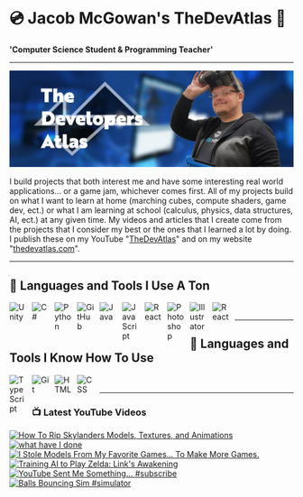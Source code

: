 # 💿 Jacob McGowan's TheDevAtlas 💽

**'Computer Science Student & Programming Teacher'**

---

!["Banner"](/photos/banner.png)

I build projects that both interest me and have some interesting real world applications... or a game jam, whichever comes first. All of my projects build on what I want to learn at home (marching cubes, compute shaders, game dev, ect.) or what I am learning at school (calculus, physics, data structures, AI, ect.) at any given time. My videos and articles that I create come from the projects that I consider my best or the ones that I learned a lot by doing. I publish these on my YouTube "[TheDevAtlas](https://www.youtube.com/@thedevatlas)" and on my website "[thedevatlas.com](https://www.thedevatlas.com/)".

---

## 💾 Languages and Tools I Use A Ton

<img align="left" alt="Unity" width="30px" style="padding-right:10px;" src="https://cdn.jsdelivr.net/gh/devicons/devicon@latest/icons/unity/unity-original.svg" />
<img align="left" alt="C#" width="30px" style="padding-right:10px;" src="https://cdn.jsdelivr.net/gh/devicons/devicon@latest/icons/csharp/csharp-original.svg" />
<img align="left" alt="Python" width="30px" style="padding-right:10px;" src="https://cdn.jsdelivr.net/gh/devicons/devicon@latest/icons/python/python-original.svg" />
<img align="left" alt="GitHub" width="30px" style="padding-right:10px;" src="https://cdn.jsdelivr.net/gh/devicons/devicon/icons/github/github-original.svg" />
<img align="left" alt="Java" width="30px" style="padding-right:10px;" src="https://cdn.jsdelivr.net/gh/devicons/devicon/icons/java/java-original.svg"/>
<img align="left" alt="JavaScript" width="30px" style="padding-right:10px;" src="https://cdn.jsdelivr.net/gh/devicons/devicon/icons/javascript/javascript-plain.svg" />
<img align="left" alt="React" width="30px" style="padding-right:10px;" src="https://cdn.jsdelivr.net/gh/devicons/devicon/icons/react/react-original.svg" />
<img align="left" alt="Photoshop" width="30px" style="padding-right:10px;" src="https://cdn.jsdelivr.net/gh/devicons/devicon@latest/icons/photoshop/photoshop-original.svg" />
<img align="left" alt="Illustrator" width="30px" style="padding-right:10px;" src="https://cdn.jsdelivr.net/gh/devicons/devicon@latest/icons/illustrator/illustrator-plain.svg" />
<img align="left" alt="React" width="30px" style="padding-right:10px;" src="https://cdn.jsdelivr.net/gh/devicons/devicon@latest/icons/premierepro/premierepro-original.svg" />

<br />

---

## 🧠 Languages and Tools I Know How To Use

<img align="left" alt="TypeScript" width="30px" style="padding-right:10px;" src="https://cdn.jsdelivr.net/gh/devicons/devicon/icons/typescript/typescript-plain.svg" />
<img align="left" alt="Git" width="30px" style="padding-right:10px;" src="https://cdn.jsdelivr.net/gh/devicons/devicon/icons/git/git-original.svg" />
<img align="left" alt="HTML" width="30px" style="padding-right:10px;" src="https://cdn.jsdelivr.net/gh/devicons/devicon/icons/html5/html5-plain.svg" />
<img align="left" alt="CSS" width="30px" style="padding-right:10px;" src="https://cdn.jsdelivr.net/gh/devicons/devicon/icons/css3/css3-plain.svg" />

<br />

---

### 📺 Latest YouTube Videos

<!-- BEGIN YOUTUBE-CARDS -->
[![How To Rip Skylanders Models, Textures, and Animations](https://ytcards.demolab.com/?id=fKfDGUcqj2Y&title=How+To+Rip+Skylanders+Models%2C+Textures%2C+and+Animations&lang=en&timestamp=1723738857&background_color=%230d1117&title_color=%23ffffff&stats_color=%23dedede&max_title_lines=1&width=250&border_radius=5 "How To Rip Skylanders Models, Textures, and Animations")](https://www.youtube.com/watch?v=fKfDGUcqj2Y)
[![what have I done](https://ytcards.demolab.com/?id=kzd-hDIr4Mg&title=what+have+I+done&lang=en&timestamp=1723609227&background_color=%230d1117&title_color=%23ffffff&stats_color=%23dedede&max_title_lines=1&width=250&border_radius=5 "what have I done")](https://www.youtube.com/watch?v=kzd-hDIr4Mg)
[![I Stole Models From My Favorite Games... To Make More Games.](https://ytcards.demolab.com/?id=4R3RUPH0MdY&title=I+Stole+Models+From+My+Favorite+Games...+To+Make+More+Games.&lang=en&timestamp=1723298805&background_color=%230d1117&title_color=%23ffffff&stats_color=%23dedede&max_title_lines=1&width=250&border_radius=5 "I Stole Models From My Favorite Games... To Make More Games.")](https://www.youtube.com/watch?v=4R3RUPH0MdY)
[![Training AI to Play Zelda: Link's Awakening](https://ytcards.demolab.com/?id=ixjkWx_5hQI&title=Training+AI+to+Play+Zelda%3A+Link%27s+Awakening&lang=en&timestamp=1722623453&background_color=%230d1117&title_color=%23ffffff&stats_color=%23dedede&max_title_lines=1&width=250&border_radius=5 "Training AI to Play Zelda: Link's Awakening")](https://www.youtube.com/watch?v=ixjkWx_5hQI)
[![YouTube Sent Me Something... #subscribe](https://ytcards.demolab.com/?id=ZTaGqTFbmY8&title=YouTube+Sent+Me+Something...+%23subscribe&lang=en&timestamp=1722276508&background_color=%230d1117&title_color=%23ffffff&stats_color=%23dedede&max_title_lines=1&width=250&border_radius=5 "YouTube Sent Me Something... #subscribe")](https://www.youtube.com/watch?v=ZTaGqTFbmY8)
[![Balls Bouncing Sim #simulator](https://ytcards.demolab.com/?id=jtay5Ct4POA&title=Balls+Bouncing+Sim+%23simulator&lang=en&timestamp=1721667947&background_color=%230d1117&title_color=%23ffffff&stats_color=%23dedede&max_title_lines=1&width=250&border_radius=5 "Balls Bouncing Sim #simulator")](https://www.youtube.com/watch?v=jtay5Ct4POA)
<!-- END YOUTUBE-CARDS -->
#
